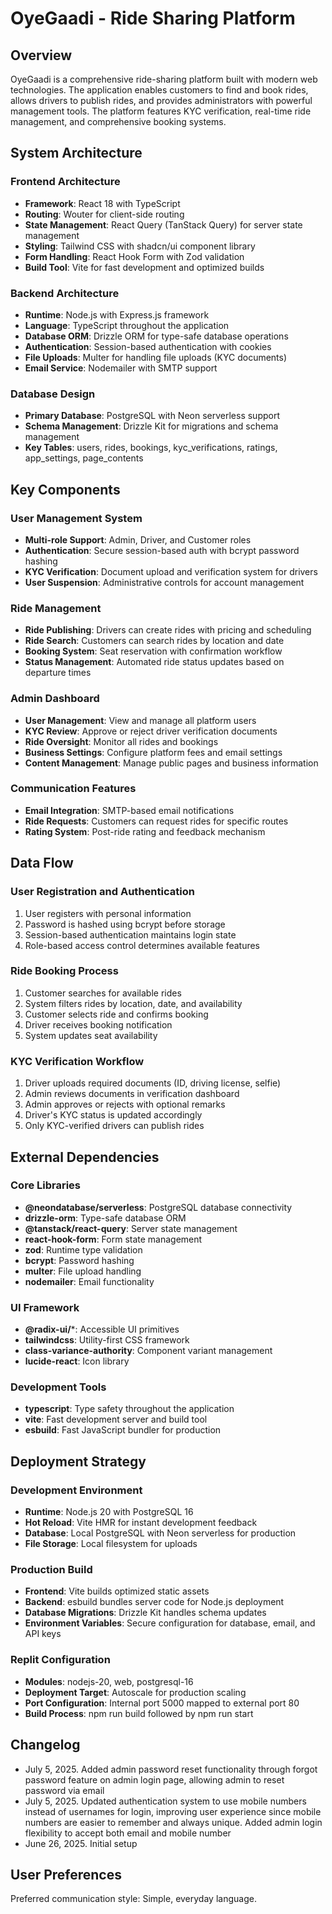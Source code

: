 # OyeGaadi - Ride Sharing Platform

## Overview

OyeGaadi is a comprehensive ride-sharing platform built with modern web technologies. The application enables customers to find and book rides, allows drivers to publish rides, and provides administrators with powerful management tools. The platform features KYC verification, real-time ride management, and comprehensive booking systems.

## System Architecture

### Frontend Architecture
- **Framework**: React 18 with TypeScript
- **Routing**: Wouter for client-side routing
- **State Management**: React Query (TanStack Query) for server state management
- **Styling**: Tailwind CSS with shadcn/ui component library
- **Form Handling**: React Hook Form with Zod validation
- **Build Tool**: Vite for fast development and optimized builds

### Backend Architecture
- **Runtime**: Node.js with Express.js framework
- **Language**: TypeScript throughout the application
- **Database ORM**: Drizzle ORM for type-safe database operations
- **Authentication**: Session-based authentication with cookies
- **File Uploads**: Multer for handling file uploads (KYC documents)
- **Email Service**: Nodemailer with SMTP support

### Database Design
- **Primary Database**: PostgreSQL with Neon serverless support
- **Schema Management**: Drizzle Kit for migrations and schema management
- **Key Tables**: users, rides, bookings, kyc_verifications, ratings, app_settings, page_contents

## Key Components

### User Management System
- **Multi-role Support**: Admin, Driver, and Customer roles
- **Authentication**: Secure session-based auth with bcrypt password hashing
- **KYC Verification**: Document upload and verification system for drivers
- **User Suspension**: Administrative controls for account management

### Ride Management
- **Ride Publishing**: Drivers can create rides with pricing and scheduling
- **Ride Search**: Customers can search rides by location and date
- **Booking System**: Seat reservation with confirmation workflow
- **Status Management**: Automated ride status updates based on departure times

### Admin Dashboard
- **User Management**: View and manage all platform users
- **KYC Review**: Approve or reject driver verification documents
- **Ride Oversight**: Monitor all rides and bookings
- **Business Settings**: Configure platform fees and email settings
- **Content Management**: Manage public pages and business information

### Communication Features
- **Email Integration**: SMTP-based email notifications
- **Ride Requests**: Customers can request rides for specific routes
- **Rating System**: Post-ride rating and feedback mechanism

## Data Flow

### User Registration and Authentication
1. User registers with personal information
2. Password is hashed using bcrypt before storage
3. Session-based authentication maintains login state
4. Role-based access control determines available features

### Ride Booking Process
1. Customer searches for available rides
2. System filters rides by location, date, and availability
3. Customer selects ride and confirms booking
4. Driver receives booking notification
5. System updates seat availability

### KYC Verification Workflow
1. Driver uploads required documents (ID, driving license, selfie)
2. Admin reviews documents in verification dashboard
3. Admin approves or rejects with optional remarks
4. Driver's KYC status is updated accordingly
5. Only KYC-verified drivers can publish rides

## External Dependencies

### Core Libraries
- **@neondatabase/serverless**: PostgreSQL database connectivity
- **drizzle-orm**: Type-safe database ORM
- **@tanstack/react-query**: Server state management
- **react-hook-form**: Form state management
- **zod**: Runtime type validation
- **bcrypt**: Password hashing
- **multer**: File upload handling
- **nodemailer**: Email functionality

### UI Framework
- **@radix-ui/***: Accessible UI primitives
- **tailwindcss**: Utility-first CSS framework
- **class-variance-authority**: Component variant management
- **lucide-react**: Icon library

### Development Tools
- **typescript**: Type safety throughout the application
- **vite**: Fast development server and build tool
- **esbuild**: Fast JavaScript bundler for production

## Deployment Strategy

### Development Environment
- **Runtime**: Node.js 20 with PostgreSQL 16
- **Hot Reload**: Vite HMR for instant development feedback
- **Database**: Local PostgreSQL with Neon serverless for production
- **File Storage**: Local filesystem for uploads

### Production Build
- **Frontend**: Vite builds optimized static assets
- **Backend**: esbuild bundles server code for Node.js deployment
- **Database Migrations**: Drizzle Kit handles schema updates
- **Environment Variables**: Secure configuration for database, email, and API keys

### Replit Configuration
- **Modules**: nodejs-20, web, postgresql-16
- **Deployment Target**: Autoscale for production scaling
- **Port Configuration**: Internal port 5000 mapped to external port 80
- **Build Process**: npm run build followed by npm run start

## Changelog
- July 5, 2025. Added admin password reset functionality through forgot password feature on admin login page, allowing admin to reset password via email
- July 5, 2025. Updated authentication system to use mobile numbers instead of usernames for login, improving user experience since mobile numbers are easier to remember and always unique. Added admin login flexibility to accept both email and mobile number
- June 26, 2025. Initial setup

## User Preferences
Preferred communication style: Simple, everyday language.